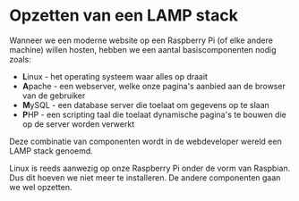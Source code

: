 # Opzetten van een LAMP stack

Wanneer we een moderne website op een Raspberry Pi (of elke andere machine) willen hosten, hebben we een aantal basiscomponenten nodig zoals:

* **L**inux - het operating systeem waar alles op draait
* **A**pache - een webserver, welke onze pagina's aanbied aan de browser van de gebruiker
* **M**ySQL - een database server die toelaat om gegevens op te slaan
* **P**HP - een scripting taal die toelaat dynamische pagina's te bouwen die op de server worden verwerkt

Deze combinatie van componenten wordt in de webdeveloper wereld een LAMP stack genoemd.

Linux is reeds aanwezig op onze Raspberry Pi onder de vorm van Raspbian. Dus dit hoeven we niet meer te installeren. De andere componenten gaan we wel opzetten.